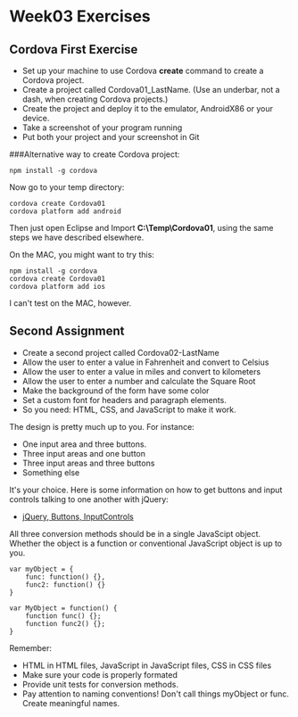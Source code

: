 Week03 Exercises
================

Cordova First Exercise
----------------------

- Set up your machine to use Cordova **create** command to create
a Cordova project.
- Create a project called Cordova01_LastName. (Use an underbar, not a dash, when creating Cordova projects.)
- Create the project and deploy it to the emulator, AndroidX86 or your
device. 
- Take a screenshot of your program running
- Put both your project and your screenshot in Git

###Alternative way to create Cordova project:

	npm install -g cordova

Now go to your temp directory:

	cordova create Cordova01
	cordova platform add android

Then just open Eclipse and Import **C:\\Temp\\Cordova01**, using the same 
steps we have described elsewhere.

On the MAC, you might want to try this:

	npm install -g cordova
	cordova create Cordova01
	cordova platform add ios

I can't test on the MAC, however.

Second Assignment
-----------------

- Create a second project called Cordova02-LastName
- Allow the user to enter a value in Fahrenheit and convert to
Celsius
- Allow the user to enter a value in miles and convert to 
kilometers
- Allow the user to enter a number and calculate the Square Root
- Make the background of the form have some color
- Set a custom font for headers and paragraph elements.
- So you need: HTML, CSS, and JavaScript to make it work.

The design is pretty much up to you. For instance:

- One input area and three buttons.
- Three input areas and one button
- Three input areas and three buttons
- Something else

It's your choice. Here is some information on how to get buttons and
input controls talking to one another with jQuery:

- [jQuery, Buttons, InputControls](http://elvenware.com/charlie/books/CloudNotes/Prog272/Resources.html#working-with-buttons-input-controls-and-jquery)

All three conversion methods should be in a single JavaScipt object.
Whether the object is a function or conventional JavaScript object
is up to you.

```
var myObject = {
	func: function() {},
	func2: function() {}
}

var MyObject = function() {
	function func() {};
	function func2() {};
} 
```

Remember:

- HTML in HTML files, JavaScript in JavaScript files, CSS in CSS files
- Make sure your code is properly formated
- Provide unit tests for conversion methods.
- Pay attention to naming conventions! Don't call things myObject or
func. Create meaningful names.
